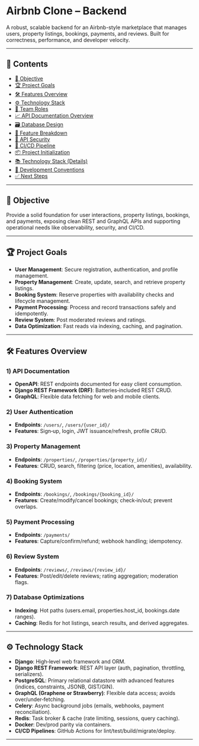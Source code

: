 # Airbnb Clone – Backend

A robust, scalable backend for an Airbnb-style marketplace that manages users, property listings, bookings, payments, and reviews. Built for correctness, performance, and developer velocity.

---

## 📑 Contents

* [🚀 Objective](#-objective)
* [🏆 Project Goals](#-project-goals)
* [🛠️ Features Overview](#️-features-overview)
* [⚙️ Technology Stack](#️-technology-stack)
* [👥 Team Roles](#-team-roles)
* [📈 API Documentation Overview](#-api-documentation-overview)
* [🗃️ Database Design](#️-database-design)
* [🔩 Feature Breakdown](#-feature-breakdown)
* [🔐 API Security](#-api-security)
* [🚢 CI/CD Pipeline](#-cicd-pipeline)
* [📦 Project Initialization](#-project-initialization-mandatory)
* [📚 Technology Stack (Details)](#-technology-stack-details)
* [🧭 Development Conventions](#-development-conventions)
* [✅ Next Steps](#-next-steps)

---

## 🚀 Objective

Provide a solid foundation for user interactions, property listings, bookings, and payments, exposing clean REST and GraphQL APIs and supporting operational needs like observability, security, and CI/CD.

---

## 🏆 Project Goals

* **User Management**: Secure registration, authentication, and profile management.
* **Property Management**: Create, update, search, and retrieve property listings.
* **Booking System**: Reserve properties with availability checks and lifecycle management.
* **Payment Processing**: Process and record transactions safely and idempotently.
* **Review System**: Post moderated reviews and ratings.
* **Data Optimization**: Fast reads via indexing, caching, and pagination.

---

## 🛠️ Features Overview

### 1) API Documentation

* **OpenAPI**: REST endpoints documented for easy client consumption.
* **Django REST Framework (DRF)**: Batteries‑included REST CRUD.
* **GraphQL**: Flexible data fetching for web and mobile clients.

### 2) User Authentication

* **Endpoints**: `/users/`, `/users/{user_id}/`
* **Features**: Sign‑up, login, JWT issuance/refresh, profile CRUD.

### 3) Property Management

* **Endpoints**: `/properties/`, `/properties/{property_id}/`
* **Features**: CRUD, search, filtering (price, location, amenities), availability.

### 4) Booking System

* **Endpoints**: `/bookings/`, `/bookings/{booking_id}/`
* **Features**: Create/modify/cancel bookings; check‑in/out; prevent overlaps.

### 5) Payment Processing

* **Endpoints**: `/payments/`
* **Features**: Capture/confirm/refund; webhook handling; idempotency.

### 6) Review System

* **Endpoints**: `/reviews/`, `/reviews/{review_id}/`
* **Features**: Post/edit/delete reviews; rating aggregation; moderation flags.

### 7) Database Optimizations

* **Indexing**: Hot paths (users.email, properties.host\_id, bookings.date ranges).
* **Caching**: Redis for hot listings, search results, and derived aggregates.

---

## ⚙️ Technology Stack

* **Django**: High‑level web framework and ORM.
* **Django REST Framework**: REST API layer (auth, pagination, throttling, serializers).
* **PostgreSQL**: Primary relational datastore with advanced features (indices, constraints, JSONB, GIST/GIN).
* **GraphQL (Graphene or Strawberry)**: Flexible data access; avoids over/under‑fetching.
* **Celery**: Async background jobs (emails, webhooks, payment reconciliation).
* **Redis**: Task broker & cache (rate limiting, sessions, query caching).
* **Docker**: Dev/prod parity via containers.
* **CI/CD Pipelines**: GitHub Actions for lint/test/build/migrate/deploy.

---
